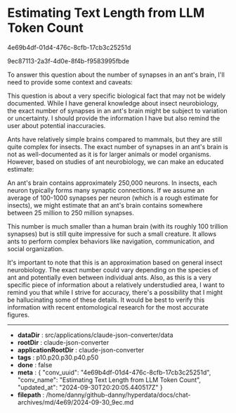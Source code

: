# Estimating Text Length from LLM Token Count

4e69b4df-01d4-476c-8cfb-17cb3c25251d

9ec87113-2a3f-4d0e-8f4b-f9583995fbde

 To answer this question about the number of synapses in an ant's brain, I'll need to provide some context and caveats:

<antThinking>This question is about a very specific biological fact that may not be widely documented. While I have general knowledge about insect neurobiology, the exact number of synapses in an ant's brain might be subject to variation or uncertainty. I should provide the information I have but also remind the user about potential inaccuracies.</antThinking>

Ants have relatively simple brains compared to mammals, but they are still quite complex for insects. The exact number of synapses in an ant's brain is not as well-documented as it is for larger animals or model organisms. However, based on studies of ant neurobiology, we can make an educated estimate:

An ant's brain contains approximately 250,000 neurons. In insects, each neuron typically forms many synaptic connections. If we assume an average of 100-1000 synapses per neuron (which is a rough estimate for insects), we might estimate that an ant's brain contains somewhere between 25 million to 250 million synapses.

This number is much smaller than a human brain (with its roughly 100 trillion synapses) but is still quite impressive for such a small creature. It allows ants to perform complex behaviors like navigation, communication, and social organization.

It's important to note that this is an approximation based on general insect neurobiology. The exact number could vary depending on the species of ant and potentially even between individual ants. Also, as this is a very specific piece of information about a relatively understudied area, I want to remind you that while I strive for accuracy, there's a possibility that I might be hallucinating some of these details. It would be best to verify this information with recent entomological research for the most accurate figures.

---

* **dataDir** : src/applications/claude-json-converter/data
* **rootDir** : claude-json-converter
* **applicationRootDir** : claude-json-converter
* **tags** : p10.p20.p30.p40.p50
* **done** : false
* **meta** : {
  "conv_uuid": "4e69b4df-01d4-476c-8cfb-17cb3c25251d",
  "conv_name": "Estimating Text Length from LLM Token Count",
  "updated_at": "2024-09-30T20:20:05.440517Z"
}
* **filepath** : /home/danny/github-danny/hyperdata/docs/chat-archives/md/4e69/2024-09-30_9ec.md